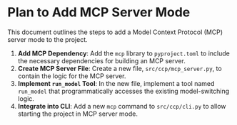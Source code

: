 # Plan to Add MCP Server Mode

This document outlines the steps to add a Model Context Protocol (MCP) server mode to the project.

1.  **Add MCP Dependency**: Add the `mcp` library to `pyproject.toml` to include the necessary dependencies for building an MCP server.
2.  **Create MCP Server File**: Create a new file, `src/ccp/mcp_server.py`, to contain the logic for the MCP server.
3.  **Implement `run_model` Tool**: In the new file, implement a tool named `run_model` that programmatically accesses the existing model-switching logic.
4.  **Integrate into CLI**: Add a new `mcp` command to `src/ccp/cli.py` to allow starting the project in MCP server mode.
